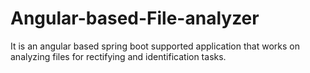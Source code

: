 # Angular-based-File-analyzer
It is an angular based spring boot supported application that works on analyzing files for rectifying and identification tasks.
